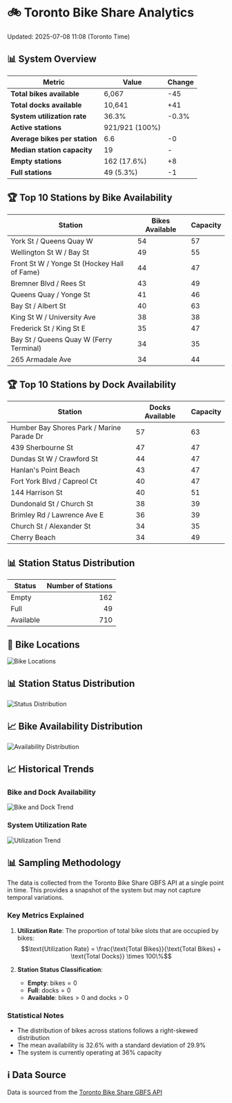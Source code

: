 # 🚲 Toronto Bike Share Analytics

Updated: 2025-07-08 11:08 (Toronto Time)

## 📊 System Overview
| Metric | Value | Change |
|--------|-------|--------|
| **Total bikes available** | 6,067 | -45 |
| **Total docks available** | 10,641 | +41 |
| **System utilization rate** | 36.3% | -0.3% |
| **Active stations** | 921/921 (100%) |  |
| **Average bikes per station** | 6.6 | -0 |
| **Median station capacity** | 19 | - |
| **Empty stations** | 162 (17.6%) | +8 |
| **Full stations** | 49 (5.3%) | -1 |

## 🏆 Top 10 Stations by Bike Availability
| Station | Bikes Available | Capacity |
|---------|-----------------|----------|
| York St / Queens Quay W | 54 | 57 |
| Wellington St W / Bay St | 49 | 55 |
| Front St W / Yonge St (Hockey Hall of Fame) | 44 | 47 |
| Bremner Blvd / Rees St | 43 | 49 |
| Queens Quay / Yonge St | 41 | 46 |
| Bay St / Albert St | 40 | 63 |
| King St W / University Ave | 38 | 38 |
| Frederick St / King St E | 35 | 47 |
| Bay St / Queens Quay W (Ferry Terminal) | 34 | 35 |
| 265 Armadale Ave | 34 | 44 |

## 🏆 Top 10 Stations by Dock Availability
| Station | Docks Available | Capacity |
|---------|-----------------|----------|
| Humber Bay Shores Park / Marine Parade Dr | 57 | 63 |
| 439 Sherbourne St | 47 | 47 |
| Dundas St W / Crawford St | 44 | 47 |
| Hanlan's Point Beach | 43 | 47 |
| Fort York  Blvd / Capreol Ct | 40 | 47 |
| 144 Harrison St | 40 | 51 |
| Dundonald St / Church St | 38 | 39 |
| Brimley Rd / Lawrence Ave E  | 36 | 39 |
| Church St / Alexander St | 34 | 35 |
| Cherry Beach | 34 | 49 |

## 📊 Station Status Distribution
| Status     | Number of Stations |
|------------|-------------------:|
| Empty      | 162 |
| Full       | 49 |
| Available  | 710 |

## 📍 Bike Locations
![Bike Locations](docs/plots/location_plot.png)

## 📊 Station Status Distribution
![Status Distribution](docs/plots/status_distribution.png)

## 📈 Bike Availability Distribution
![Availability Distribution](docs/plots/availability_dist.png)

## 📈 Historical Trends
### Bike and Dock Availability
![Bike and Dock Trend](docs/plots/time_series/bike_dock_trend.png)

### System Utilization Rate
![Utilization Trend](docs/plots/time_series/utilization_trend.png)

## 📊 Sampling Methodology
The data is collected from the Toronto Bike Share GBFS API at a single point in time. This provides a snapshot of the system but may not capture temporal variations.

### Key Metrics Explained
1. **Utilization Rate**: The proportion of total bike slots that are occupied by bikes:
   $$\text{Utilization Rate} = \frac{\text{Total Bikes}}{\text{Total Bikes} + \text{Total Docks}} \times 100\%$$

2. **Station Status Classification**:
   - **Empty**: $\text{bikes} = 0$
   - **Full**: $\text{docks} = 0$
   - **Available**: $\text{bikes} > 0$ and $\text{docks} > 0$

### Statistical Notes
- The distribution of bikes across stations follows a right-skewed distribution
- The mean availability is 32.6% with a standard deviation of 29.9%
- The system is currently operating at 36% capacity

## ℹ️ Data Source
Data is sourced from the [Toronto Bike Share GBFS API](https://tor.publicbikesystem.net/ube/gbfs/v1/en/station_status)
